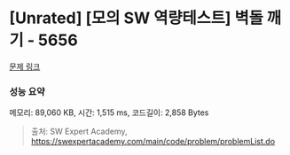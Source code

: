 # [Unrated] [모의 SW 역량테스트] 벽돌 깨기 - 5656 

[문제 링크](https://swexpertacademy.com/main/code/problem/problemDetail.do?contestProbId=AWXRQm6qfL0DFAUo) 

### 성능 요약

메모리: 89,060 KB, 시간: 1,515 ms, 코드길이: 2,858 Bytes



> 출처: SW Expert Academy, https://swexpertacademy.com/main/code/problem/problemList.do